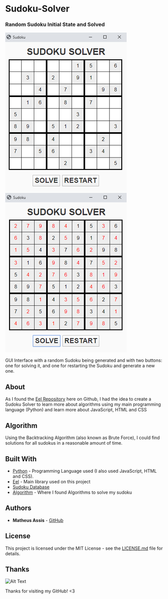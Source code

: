 # Sudoku-Solver

### Random Sudoku Initial State and Solved
![Alt Text](/SudokuResults/SudokuInitial.png)
![Alt Text](/SudokuResults/SudokuFinal.png)

GUI Interface with a random Sudoku being generated and with two buttons: one for solving it, and one for restarting the Sudoku and generate a new one.

## About

As I found the [Eel Repository](https://github.com/ChrisKnott/Eel) here on Github, I had the idea to create a Sudoku Solver to learn more about algorithms using my main programming language (Python) and learn more about JavaScript, HTML and CSS

## Algorithm

Using the Backtracking Algorithm (also known as Brute Force), I could find solutions for all sudokus in a reasonable amount of time.

## Built With

* [Python](https://www.python.org/) - Programming Language used (I also used JavaScript, HTML and CSS).
* [Eel](https://github.com/ChrisKnott/Eel) - Main library used on this project
* [Sudoku Database](https://www.kaggle.com/bryanpark/sudoku)
* [Algorithm](https://en.wikipedia.org/wiki/Sudoku_solving_algorithms) - Where I found Algorithms to solve my sudoku

## Authors

* **Matheus Assis** - [GitHub](https://github.com/MatheusMAssis)

## License

This project is licensed under the MIT License - see the [LICENSE.md](LICENSE.md) file for details.

## Thanks

![Alt Text](https://media.giphy.com/media/vFKqnCdLPNOKc/giphy.gif)

Thanks for visiting my GitHub! <3
